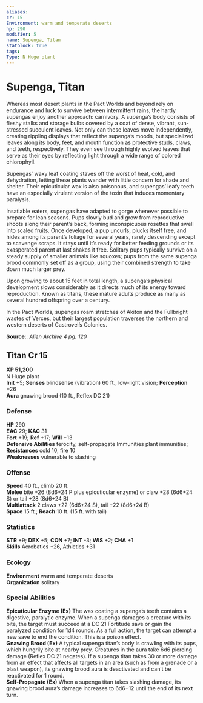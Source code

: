 ```yaml
---
aliases: 
cr: 15
Environment: warm and temperate deserts  
hp: 290
modifier: 5
name: Supenga, Titan
statblock: true
tags: 
Type: N Huge plant  
---
```


# Supenga, Titan

Whereas most desert plants in the Pact Worlds and beyond rely on endurance and luck to survive between intermittent rains, the hardy supengas enjoy another approach: carnivory. A supenga’s body consists of fleshy stalks and storage bulbs covered by a coat of dense, vibrant, sun-stressed succulent leaves. Not only can these leaves move independently, creating rippling displays that reflect the supenga’s moods, but specialized leaves along its body, feet, and mouth function as protective studs, claws, and teeth, respectively. They even see through highly evolved leaves that serve as their eyes by reflecting light through a wide range of colored chlorophyll.

Supengas’ waxy leaf coating staves off the worst of heat, cold, and dehydration, letting these plants wander with little concern for shade and shelter. Their epicuticular wax is also poisonous, and supengas’ leafy teeth have an especially virulent version of the toxin that induces momentary paralysis.

Insatiable eaters, supengas have adapted to gorge whenever possible to prepare for lean seasons. Pups slowly bud and grow from reproductive shoots along their parent’s back, forming inconspicuous rosettes that swell into scaled fruits. Once developed, a pup uncurls, plucks itself free, and hides among its parent’s foliage for several years, rarely descending except to scavenge scraps. It stays until it’s ready for better feeding grounds or its exasperated parent at last shakes it free. Solitary pups typically survive on a steady supply of smaller animals like squoxes; pups from the same supenga brood commonly set off as a group, using their combined strength to take down much larger prey.

Upon growing to about 15 feet in total length, a supenga’s physical development slows considerably as it directs much of its energy toward reproduction. Known as titans, these mature adults produce as many as several hundred offspring over a century.

In the Pact Worlds, supengas roam stretches of Akiton and the Fullbright wastes of Verces, but their largest population traverses the northern and western deserts of Castrovel’s Colonies.


**Source**:: _Alien Archive 4 pg. 120_

## Titan Cr 15

**XP 51,200**  
N Huge plant  
**Init** +5; **Senses** blindsense (vibration) 60 ft., low-light vision; **Perception** +26  
**Aura** gnawing brood (10 ft., Reflex DC 21)

### Defense

**HP** 290  
**EAC** 29; **KAC** 31  
**Fort** +19; **Ref** +17; **Will** +13  
**Defensive Abilities** ferocity, self-propagate Immunities plant immunities; **Resistances** cold 10, fire 10  
**Weaknesses** vulnerable to slashing

### Offense

**Speed** 40 ft., climb 20 ft.  
**Melee** bite +26 (8d6+24 P plus epicuticular enzyme) or claw +28 (6d6+24 S) or tail +28 (8d6+24 B)  
**Multiattack** 2 claws +22 (6d6+24 S), tail +22 (8d6+24 B)  
**Space** 15 ft.; **Reach** 10 ft. (15 ft. with tail)

### Statistics

**STR** +9; **DEX** +5; **CON** +7; **INT** -3; **WIS** +2; **CHA** +1  
**Skills** Acrobatics +26, Athletics +31

### Ecology

**Environment** warm and temperate deserts  
**Organization** solitary

### Special Abilities

**Epicuticular Enzyme (Ex)** The wax coating a supenga’s teeth contains a digestive, paralytic enzyme. When a supenga damages a creature with its bite, the target must succeed at a DC 21 Fortitude save or gain the paralyzed condition for 1d4 rounds. As a full action, the target can attempt a new save to end the condition. This is a poison effect.  
**Gnawing Brood (Ex)** A typical supenga titan’s body is crawling with its pups, which hungrily bite at nearby prey. Creatures in the aura take 6d6 piercing damage (Reflex DC 21 negates). If a supenga titan takes 30 or more damage from an effect that affects all targets in an area (such as from a grenade or a blast weapon), its gnawing brood aura is deactivated and can’t be reactivated for 1 round.  
**Self-Propagate (Ex)** When a supenga titan takes slashing damage, its gnawing brood aura’s damage increases to 6d6+12 until the end of its next turn.
